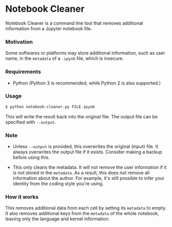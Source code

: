 # Notebook Cleaner

Notebook Cleaner is a command line tool that removes additional information from a Jupyter notebook file.

### Motivation

Some softwares or platforms may store additional information, such as user name, in the `metadata` of a `.ipynb` file, which is insecure.

### Requirements

+ Python (Python 3 is recommended, while Python 2 is also supported.)

### Usage

```sh
$ python notebook-cleaner.py FILE.ipynb
```
This will write the result back into the original file. The output file can be specified with `--output`.

### Note

* Unless `--output` is provided, this overwrites the original (input) file. It always overwrites the output file if it exists. Consider making a backup before using this.

* This only cleans the metadata. It will not remove the user information if it is not stored in the `metadata`. As a result, this does not remove all information about the author. For example, it's still possible to infer your identity from the coding style you're using.

### How it works

This removes additional data from each cell by setting its `metadata` to empty. It also removes additional keys from the `metadata` of the whole notebook, leaving only the language and kernel information.
